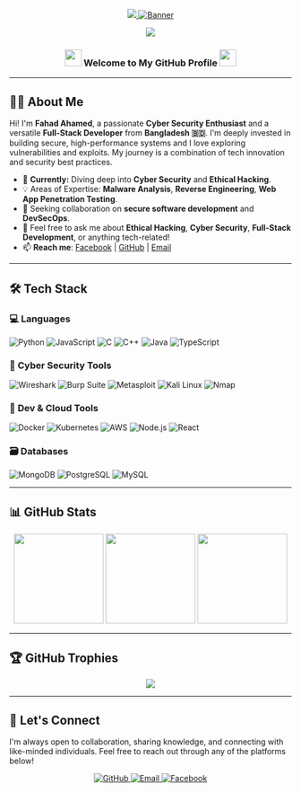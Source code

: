 <!-- Banner/Header -->
<p align="center">
  <a href="https://git.io/typing-svg">
    <img src="https://readme-typing-svg.herokuapp.com?color=%23F70B10&size=30&center=true&lines=Welcome+to+Fahad%27s+World" />
    <img src="https://capsule-render.vercel.app/api?type=waving&color=0:ff0000,100:017e40&height=250&section=header&text=Fahad%20Ahamed&fontSize=60&fontColor=ffffff&animation=fadeIn" alt="Banner" />
  </a>
</p>

<p align="center">
  <img src="https://img.shields.io/badge/I%20Am%20A%20BANGLADESHI-PROGRAMMER-green?colorA=%23ff0000&colorB=%23017e40&style=flat-square&logo=flag-icon-css" />
</p>

<h3 align="center">
  <img src="https://media.giphy.com/media/hvRJCLFzcasrR4ia7z/giphy.gif" width="30" />
  Welcome to My GitHub Profile
  <img src="https://media.giphy.com/media/hvRJCLFzcasrR4ia7z/giphy.gif" width="30" />
</h3>

---

## 👨‍💻 About Me

Hi! I'm **Fahad Ahamed**, a passionate **Cyber Security Enthusiast** and a versatile **Full-Stack Developer** from **Bangladesh 🇧🇩**. I'm deeply invested in building secure, high-performance systems and I love exploring vulnerabilities and exploits. My journey is a combination of tech innovation and security best practices.

- 🔭 **Currently:** Diving deep into **Cyber Security** and **Ethical Hacking**.
- 💡 Areas of Expertise: **Malware Analysis**, **Reverse Engineering**, **Web App Penetration Testing**.
- 👯 Seeking collaboration on **secure software development** and **DevSecOps**.
- 💬 Feel free to ask me about **Ethical Hacking**, **Cyber Security**, **Full-Stack Development**, or anything tech-related!
- 📫 **Reach me**: [Facebook](https://www.facebook.com/share/16SvQhdk3q/?mibextid=qi2Omg) | [GitHub](https://github.com/fahad-ahamed) | [Email](mailto:fahimahamed110@gmail.com)

---

## 🛠️ Tech Stack

### 💻 **Languages**
<div>
  <img src="https://img.shields.io/badge/Python-3670A0?style=flat&logo=python&logoColor=white" alt="Python" />
  <img src="https://img.shields.io/badge/JavaScript-F7DF1E?style=flat&logo=javascript&logoColor=black" alt="JavaScript" />
  <img src="https://img.shields.io/badge/C-00599C?style=flat&logo=c&logoColor=white" alt="C" />
  <img src="https://img.shields.io/badge/C%2B%2B-004482?style=flat&logo=c%2B%2B&logoColor=white" alt="C++" />
  <img src="https://img.shields.io/badge/Java-red?style=flat&logo=java&logoColor=white" alt="Java" />
  <img src="https://img.shields.io/badge/TypeScript-blue?style=flat&logo=typescript&logoColor=white" alt="TypeScript" />
</div>

### 🔐 **Cyber Security Tools**
<div>
  <img src="https://img.shields.io/badge/Wireshark-1679A7?style=flat&logo=wireshark&logoColor=white" alt="Wireshark" />
  <img src="https://img.shields.io/badge/Burp%20Suite-FE5000?style=flat&logo=burp&logoColor=white" alt="Burp Suite" />
  <img src="https://img.shields.io/badge/Metasploit-1C1C1C?style=flat&logo=metasploit&logoColor=white" alt="Metasploit" />
  <img src="https://img.shields.io/badge/Kali%20Linux-557C94?style=flat&logo=kalilinux&logoColor=white" alt="Kali Linux" />
  <img src="https://img.shields.io/badge/Nmap-204080?style=flat&logo=nmap&logoColor=white" alt="Nmap" />
</div>

### 🧰 **Dev & Cloud Tools**
<div>
  <img src="https://img.shields.io/badge/Docker-2496ED?style=flat&logo=docker&logoColor=white" alt="Docker" />
  <img src="https://img.shields.io/badge/Kubernetes-326CE5?style=flat&logo=kubernetes&logoColor=white" alt="Kubernetes" />
  <img src="https://img.shields.io/badge/AWS-FF9900?style=flat&logo=amazonaws&logoColor=white" alt="AWS" />
  <img src="https://img.shields.io/badge/Node.js-339933?style=flat&logo=nodedotjs&logoColor=white" alt="Node.js" />
  <img src="https://img.shields.io/badge/React-20232a?style=flat&logo=react&logoColor=61DAFB" alt="React" />
</div>

### 🗃️ **Databases**
<div>
  <img src="https://img.shields.io/badge/MongoDB-4EA94B?style=flat&logo=mongodb&logoColor=white" alt="MongoDB" />
  <img src="https://img.shields.io/badge/PostgreSQL-316192?style=flat&logo=postgresql&logoColor=white" alt="PostgreSQL" />
  <img src="https://img.shields.io/badge/MySQL-00758F?style=flat&logo=mysql&logoColor=white" alt="MySQL" />
</div>

---

## 📊 **GitHub Stats**

<div align="center">
  <img height="160px" src="https://github-readme-stats.vercel.app/api?username=fahad-ahamed&show_icons=true&theme=radical" />
  <img height="160px" src="https://github-readme-streak-stats.herokuapp.com/?user=fahad-ahamed&theme=radical" />
  <img height="160px" src="https://github-readme-stats.vercel.app/api/top-langs/?username=fahad-ahamed&layout=compact&theme=radical" />
</div>

---

## 🏆 **GitHub Trophies**

<p align="center">
  <img src="https://github-profile-trophy.vercel.app/?username=fahad-ahamed&theme=gruvbox&no-frame=true&column=7&margin-w=10&margin-h=15" />
</p>

---

## 🔗 **Let's Connect**

I'm always open to collaboration, sharing knowledge, and connecting with like-minded individuals. Feel free to reach out through any of the platforms below!

<p align="center">
  <a href="https://github.com/fahad-ahamed" target="_blank">
    <img src="https://img.shields.io/badge/GitHub-%23000000?style=for-the-badge&logo=github&logoColor=white" alt="GitHub" />
  </a>
  <a href="mailto:fahimahamed110@gmail.com" target="_blank">
    <img src="https://img.shields.io/badge/Email-%23D14836?style=for-the-badge&logo=gmail&logoColor=white" alt="Email" />
  </a>
  <a href="https://www.facebook.com/share/16SvQhdk3q/?mibextid=qi2Omg" target="_blank">
    <img src="https://img.shields.io/badge/Facebook-%2300173E?style=for-the-badge&logo=facebook&logoColor=white" alt="Facebook" />
  </a>
</p>
